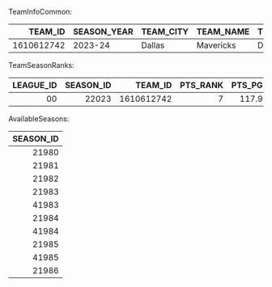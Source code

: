 TeamInfoCommon:

|    TEAM_ID | SEASON_YEAR   | TEAM_CITY   | TEAM_NAME   | TEAM_ABBREVIATION   | TEAM_CONFERENCE   | TEAM_DIVISION   | TEAM_CODE   | TEAM_SLUG   |   W |   L |   PCT |   CONF_RANK |   DIV_RANK |   MIN_YEAR |   MAX_YEAR |
|-----------:|:--------------|:------------|:------------|:--------------------|:------------------|:----------------|:------------|:------------|----:|----:|------:|------------:|-----------:|-----------:|-----------:|
| 1610612742 | 2023-24       | Dallas      | Mavericks   | DAL                 | West              | Southwest       | mavericks   | mavericks   |  50 |  32 |  0.61 |           5 |          1 |       1980 |       2023 |

TeamSeasonRanks:

|   LEAGUE_ID |   SEASON_ID |    TEAM_ID |   PTS_RANK |   PTS_PG |   REB_RANK |   REB_PG |   AST_RANK |   AST_PG |   OPP_PTS_RANK |   OPP_PTS_PG |
|------------:|------------:|-----------:|-----------:|---------:|-----------:|---------:|-----------:|---------:|---------------:|-------------:|
|          00 |       22023 | 1610612742 |          7 |    117.9 |         21 |     42.9 |         19 |     25.7 |             20 |        115.6 |

AvailableSeasons:

|   SEASON_ID |
|------------:|
|       21980 |
|       21981 |
|       21982 |
|       21983 |
|       41983 |
|       21984 |
|       41984 |
|       21985 |
|       41985 |
|       21986 |